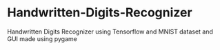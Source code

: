 # Handwritten-Digits-Recognizer
Handwritten Digits Recognizer using Tensorflow and MNIST dataset and GUI made using pygame
